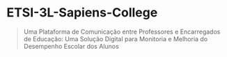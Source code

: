 # ETSI-3L-Sapiens-College
> Uma Plataforma de Comunicação entre Professores e Encarregados de Educação: Uma Solução Digital para Monitoria e Melhoria do Desempenho Escolar dos Alunos
